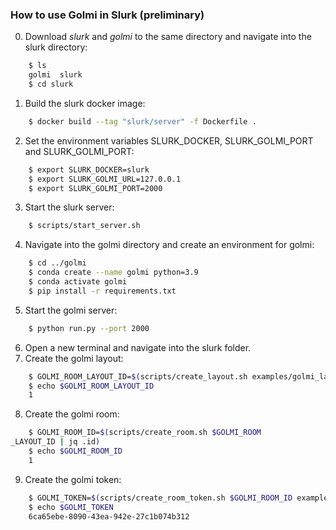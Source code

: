 ### How to use Golmi in Slurk (preliminary)
0. Download *slurk* and *golmi* to the same directory and navigate into the slurk directory:
```sh
    $ ls
    golmi  slurk
    $ cd slurk
```
1. Build the slurk docker image:
```sh
    $ docker build --tag "slurk/server" -f Dockerfile .
```
2. Set the environment variables SLURK_DOCKER, SLURK_GOLMI_PORT and SLURK_GOLMI_PORT:
```sh
    $ export SLURK_DOCKER=slurk
    $ export SLURK_GOLMI_URL=127.0.0.1
    $ export SLURK_GOLMI_PORT=2000
```
3. Start the slurk server:
```sh
    $ scripts/start_server.sh
``` 
4. Navigate into the golmi directory and create an environment for golmi:
```sh
    $ cd ../golmi
    $ conda create --name golmi python=3.9
    $ conda activate golmi
    $ pip install -r requirements.txt
``` 
5. Start the golmi server:
```sh
    $ python run.py --port 2000
``` 
6. Open a new terminal and navigate into the slurk folder.
7. Create the golmi layout:
```sh
    $ GOLMI_ROOM_LAYOUT_ID=$(scripts/create_layout.sh examples/golmi_layout.json | jq .id)
    $ echo $GOLMI_ROOM_LAYOUT_ID
    1
``` 
8. Create the golmi room:
```sh
    $ GOLMI_ROOM_ID=$(scripts/create_room.sh $GOLMI_ROOM
_LAYOUT_ID | jq .id)
    $ echo $GOLMI_ROOM_ID
    1
``` 
9. Create the golmi token:
```sh
    $ GOLMI_TOKEN=$(scripts/create_room_token.sh $GOLMI_ROOM_ID examples/message_permissions.json | jq -r .id)
    $ echo $GOLMI_TOKEN
    6ca65ebe-8090-43ea-942e-27c1b074b312
``` 